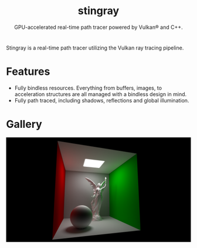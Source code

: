 <h1 align="center">stingray</h1>
<p align="center">
GPU-accelerated real-time path tracer powered by Vulkan® and C++.
</p>
<h1 align="center"></h1>

Stingray is a real-time path tracer utilizing the Vulkan ray tracing pipeline. 

# Features
- Fully bindless resources. Everything from buffers, images, to acceleration structures are all managed with a bindless design in mind.
- Fully path traced, including shadows, reflections and global illumination.

# Gallery
![Simple Cornell box](https://github.com/JackiBackiBoy/stingray-rt/blob/main/gallery/simple_cornell_box.png)
